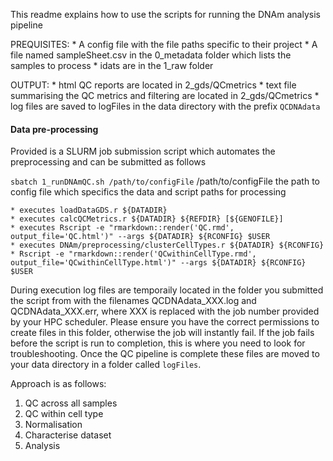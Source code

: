 This readme explains how to use the scripts for running the DNAm analysis pipeline

PREQUISITES:
	* A config file with the file paths specific to their project 
	* A file named sampleSheet.csv in the 0_metadata folder which lists the samples to process 
	* idats are in the 1_raw folder

OUTPUT:
	* html QC reports are located in 2_gds/QCmetrics
	* text file summarising the QC metrics and filtering are located in 2_gds/QCmetrics
	* log files are saved to logFiles in the data directory with the prefix `QCDNAdata`

#### Data pre-processing

Provided is a SLURM job submission script which automates the preprocessing and can be submitted as follows

`sbatch 1_runDNAmQC.sh /path/to/configFile`
	/path/to/configFile the path to config file which specifics the data and script paths for processing

	* executes loadDataGDS.r ${DATADIR}
	* executes calcQCMetrics.r ${DATADIR} ${REFDIR} [${GENOFILE}]
	* executes Rscript -e "rmarkdown::render('QC.rmd', output_file='QC.html')" --args ${DATADIR} ${RCONFIG} $USER
	* executes DNAm/preprocessing/clusterCellTypes.r ${DATADIR} ${RCONFIG} 
	* Rscript -e "rmarkdown::render('QCwithinCellType.rmd', output_file='QCwithinCellType.html')" --args ${DATADIR} ${RCONFIG} $USER
	
During execution log files are temporaily located in the folder you submitted the script from with the filenames QCDNAdata_XXX.log and QCDNAdata_XXX.err, where XXX is replaced with the job number provided by your HPC scheduler. Please ensure you have the correct permissions to create files in this folder, otherwise the job will instantly fail. If the job fails before the script is run to completion, this is where you need to look for troubleshooting. Once the QC pipeline is complete these files are moved to your data directory in a folder called `logFiles`. 


Approach is as follows:

1. QC across all samples
2. QC within cell type
3. Normalisation
4. Characterise dataset
5. Analysis
